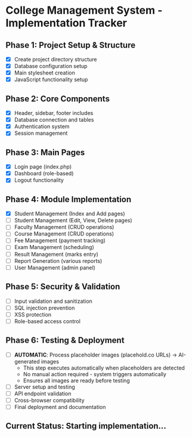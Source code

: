 # College Management System - Implementation Tracker

## Phase 1: Project Setup & Structure
- [x] Create project directory structure
- [x] Database configuration setup
- [x] Main stylesheet creation
- [x] JavaScript functionality setup

## Phase 2: Core Components
- [x] Header, sidebar, footer includes
- [x] Database connection and tables
- [x] Authentication system
- [x] Session management

## Phase 3: Main Pages
- [x] Login page (index.php)
- [x] Dashboard (role-based)
- [x] Logout functionality

## Phase 4: Module Implementation
- [x] Student Management (Index and Add pages)
- [ ] Student Management (Edit, View, Delete pages)
- [ ] Faculty Management (CRUD operations)
- [ ] Course Management (CRUD operations)
- [ ] Fee Management (payment tracking)
- [ ] Exam Management (scheduling)
- [ ] Result Management (marks entry)
- [ ] Report Generation (various reports)
- [ ] User Management (admin panel)

## Phase 5: Security & Validation
- [ ] Input validation and sanitization
- [ ] SQL injection prevention
- [ ] XSS protection
- [ ] Role-based access control

## Phase 6: Testing & Deployment
- [ ] **AUTOMATIC**: Process placeholder images (placehold.co URLs) → AI-generated images
  - This step executes automatically when placeholders are detected
  - No manual action required - system triggers automatically
  - Ensures all images are ready before testing
- [ ] Server setup and testing
- [ ] API endpoint validation
- [ ] Cross-browser compatibility
- [ ] Final deployment and documentation

## Current Status: Starting implementation...